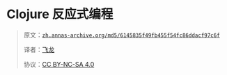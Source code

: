 # Clojure 反应式编程

> 原文：[`zh.annas-archive.org/md5/6145835f49fb455f54fc86ddacf97c6f`](https://zh.annas-archive.org/md5/6145835f49fb455f54fc86ddacf97c6f)
> 
> 译者：[飞龙](https://github.com/wizardforcel)
> 
> 协议：[CC BY-NC-SA 4.0](http://creativecommons.org/licenses/by-nc-sa/4.0/)
